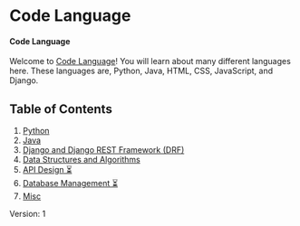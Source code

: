 # Code Language

<script src="https://cdnjs.cloudflare.com/ajax/libs/lunr.js/2.3.9/lunr.min.js"></script>
<script src="https://code.jquery.com/jquery-3.6.0.min.js"></script>
<base href="https://wamccauley.github.io/Code_Language/">
<script link.addEventListener('click', function(event) {
    event.preventDefault(); // Prevent default navigation
    searchInput.value = ''; // Clear the search input
    searchResults.innerHTML = ''; // Clear the search results
    window.location.href = this.href; // Navigate to the clicked link
});
>

<div id="search-container">
            <input type="text" id="search-input" placeholder="Search...">
            <ul id="search-results"></ul>
        </div>

<script src="script.js"></script>

#### Code Language

Welcome to  [Code Language](https://wamccauley.github.io/)! You will learn about many different languages here. These languages are, Python, Java, HTML, CSS, JavaScript, and Django.

## Table of Contents

1. [Python](/python.md)
2. [Java](/java.md)
3. [Django and Django REST Framework (DRF)](/django.md)
4. [Data Structures and Algorithms](/dsa.md)
5. [API Design ⏳](/api-design.md)
6. [Database Management ⏳](/db-management.md)
7. [Misc](/misc.md)




Version: 1

